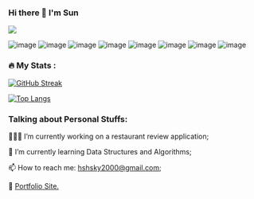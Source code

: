 ### Hi there 👋 I'm Sun
![](https://komarev.com/ghpvc/?username=hshsky2000)


![image](https://img.shields.io/badge/MongoDB-4EA94B?style=for-the-badge&logo=mongodb&logoColor=white)
![image](https://img.shields.io/badge/PostgreSQL-316192?style=for-the-badge&logo=postgresql&logoColor=white)
![image](https://img.shields.io/badge/Django-092E20?style=for-the-badge&logo=django&logoColor=green)
![image](https://img.shields.io/badge/Express.js-000000?style=for-the-badge&logo=express&logoColor=white)
![image](https://img.shields.io/badge/Node.js-339933?style=for-the-badge&logo=nodedotjs&logoColor=white)
![image](https://img.shields.io/badge/Visual_Studio_Code-0078D4?style=for-the-badge&logo=visual%20studio%20code&logoColor=white)
![image](https://img.shields.io/badge/JavaScript-323330?style=for-the-badge&logo=javascript&logoColor=F7DF1E)
![image](https://img.shields.io/badge/Python-FFD43B?style=for-the-badge&logo=python&logoColor=blue)

### :fire: My Stats :
[![GitHub Streak](http://github-readme-streak-stats.herokuapp.com?user=hshsky2000&theme=dark&background=000000)](https://git.io/streak-stats)

[![Top Langs](https://github-readme-stats.vercel.app/api/top-langs/?username=hshsky2000&layout=compact&theme=vision-friendly-dark)](https://github.com/hshsky2000/github-readme-stats)

### Talking about Personal Stuffs:

  👨🏻‍💻 I’m currently working on a restaurant review application;
  
  🚀 I’m currently learning Data Structures and Algorithms;
  
  📫 How to reach me: hshsky2000@gmail.com;
  
  📝 [Portfolio Site.](https://hshsky2000.github.io/sun_hwang.github.io/)

